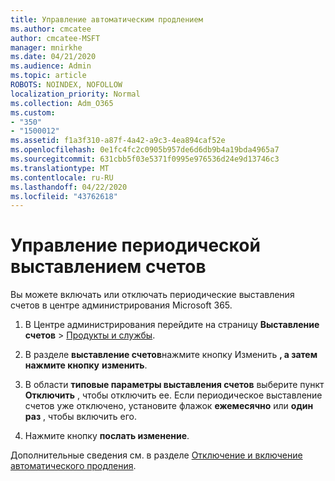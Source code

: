 ```yaml
---
title: Управление автоматическим продлением
ms.author: cmcatee
author: cmcatee-MSFT
manager: mnirkhe
ms.date: 04/21/2020
ms.audience: Admin
ms.topic: article
ROBOTS: NOINDEX, NOFOLLOW
localization_priority: Normal
ms.collection: Adm_O365
ms.custom:
- "350"
- "1500012"
ms.assetid: f1a3f310-a87f-4a42-a9c3-4ea894caf52e
ms.openlocfilehash: 0e1fc4fc2c0905b957de6d6db9b4a19bda4965a7
ms.sourcegitcommit: 631cbb5f03e5371f0995e976536d24e9d13746c3
ms.translationtype: MT
ms.contentlocale: ru-RU
ms.lasthandoff: 04/22/2020
ms.locfileid: "43762618"
---
```

# <a name="manage-recurring-billing"></a>Управление периодической выставлением счетов

Вы можете включать или отключать периодические выставления счетов в центре администрирования Microsoft 365.
  
1. В Центре администрирования перейдите на страницу **Выставление счетов** \> [Продукты и службы](https://go.microsoft.com/fwlink/p/?linkid=842054).

2. В разделе **выставление счетов**нажмите кнопку Изменить **, а затем** **нажмите кнопку** **изменить**.

3. В области **типовые параметры выставления счетов** выберите пункт **Отключить** , чтобы отключить ее. Если периодическое выставление счетов уже отключено, установите флажок **ежемесячно** или **один раз** , чтобы включить его.

4. Нажмите кнопку **послать изменение**.

Дополнительные сведения см. в разделе [Отключение и включение автоматического продления](https://docs.microsoft.com/office365/admin/subscriptions-and-billing/renew-your-subscription?view=o365-worldwide#turn-recurring-billing-off-or-on).